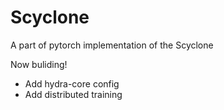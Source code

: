 # Scyclone
A part of pytorch implementation of the Scyclone

Now buliding!

- Add hydra-core config
- Add distributed training